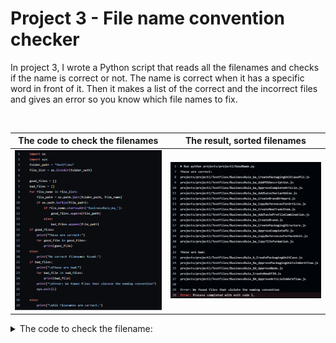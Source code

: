 # Project 3 - File name convention checker

In project 3, I wrote a Python script that reads all the filenames and checks if the name is correct or not. The name is correct when it has a specific word in front of it. Then it makes a list of the correct and the incorrect files and gives an error so you know which file names to fix.

<br>

| The code to check the filenames | The result, sorted filenames |
| -------------- | --------------- |
| ![Filenamechecker](img/NameCheckCode.png) | ![FilenamesSorted](img/FilenamesSorted.png) |

<details>

<summary>The code to check the filename:</summary>

```python
import os
import sys

folder_path = "projects/project1/TestFiles"
file_list = os.listdir(folder_path)

good_files = []
bad_files = []
for file_name in file_list:
    file_path = os.path.join(folder_path, file_name)
    if os.path.isfile(file_path):
        if file_name.startswith('BusinessRule_ba_'):
            good_files.append(file_path)
        else:
            bad_files.append(file_path)
if good_files:
    print("These are correct:")
    for good_file in good_files:
        print(good_file)
else:
    print("No correct filenames found.")
if bad_files:
    print("\nThese are bad:")
    for bad_file in bad_files:
        print(bad_file)
    print("\nError: We found files that violate the naming convention")
    sys.exit(1)

else:
    print("\nAll filenames are correct.")
```

</details>
